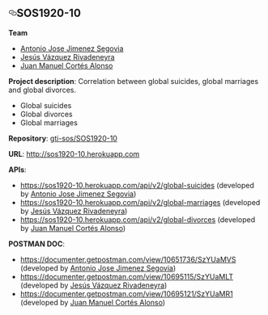 <html>
	<head>
		<body>
			
<h2><a id="user-content-sos1920-10" class="anchor" aria-hidden="true" href="#sos1920-10"><svg class="octicon octicon-link" viewBox="0 0 16 16" version="1.1" width="16" height="16" aria-hidden="true"><path fill-rule="evenodd" d="M4 9h1v1H4c-1.5 0-3-1.69-3-3.5S2.55 3 4 3h4c1.45 0 3 1.69 3 3.5 0 1.41-.91 2.72-2 3.25V8.59c.58-.45 1-1.27 1-2.09C10 5.22 8.98 4 8 4H4c-.98 0-2 1.22-2 2.5S3 9 4 9zm9-3h-1v1h1c1 0 2 1.22 2 2.5S13.98 12 13 12H9c-.98 0-2-1.22-2-2.5 0-.83.42-1.64 1-2.09V6.25c-1.09.53-2 1.84-2 3.25C6 11.31 7.55 13 9 13h4c1.45 0 3-1.69 3-3.5S14.5 6 13 6z"></path></svg></a>SOS1920-10</h2>

<p><strong>Team</strong></p>
<ul>
<li><a href="https://github.com/nonospe">Antonio Jose Jimenez Segovia</a></li>
<li><a href="https://github.com/rivadeneyraj">Jesús Vázquez Rivadeneyra</a></li>
<li><a href="https://github.com/juanmacortes9">Juan Manuel Cortés Alonso</a></li>
</ul>
</li>

<p><strong>Project description</strong>: Correlation between global suicides, global marriages and global divorces.</p>
<ul>
<li>Global suicides</li>
<li>Global divorces</li>
<li>Global marriages</li>
</ul>

<p><strong>Repository</strong>: <a href="https://github.com/gti-sos/SOS1920-10">gti-sos/SOS1920-10</a></p>


<p><strong>URL</strong>: <a href="http://sos1920-10.herokuapp.com" rel="nofollow">http://sos1920-10.herokuapp.com</a></p>
<p><strong>APIs</strong>:</p>
<ul>
<li><a href="https://sos1920-10.herokuapp.com/api/v2/global-suicides" rel="nofollow">https://sos1920-10.herokuapp.com/api/v2/global-suicides</a> (developed by <a href="https://github.com/nonospe">Antonio Jose Jimenez Segovia</a>)</li>
<li><a href="https://sos1920-10.herokuapp.com/api/v2/global-marriages" rel="nofollow">https://sos1920-10.herokuapp.com/api/v2/global-marriages</a> (developed by <a href="https://github.com/rivadeneyraj">Jesús Vázquez Rivadeneyra</a>)</li>
<li><a href="https://sos1920-10.herokuapp.com/api/v2/global-divorces" rel="nofollow">https://sos1920-10.herokuapp.com/api/v2/global-divorces</a> (developed by <a href="https://github.com/juanmacortes9">Juan Manuel Cortés Alonso</a>)</li>
</ul>

<p><strong>POSTMAN DOC</strong>:</p>
<ul>
<li><a href="https://documenter.getpostman.com/view/10651736/SzYUaMVS" rel="nofollow">https://documenter.getpostman.com/view/10651736/SzYUaMVS</a> (developed by <a href="https://github.com/nonospe">Antonio Jose Jimenez Segovia</a>)</li>
<li><a href="https://documenter.getpostman.com/view/10695115/SzYUaMLT" rel="nofollow">https://documenter.getpostman.com/view/10695115/SzYUaMLT</a> (developed by <a href="https://github.com/rivadeneyraj">Jesús Vázquez Rivadeneyra</a>)</li>
<li><a href="https://documenter.getpostman.com/view/10695121/SzYUaMR1" rel="nofollow">https://documenter.getpostman.com/view/10695121/SzYUaMR1</a> (developed by <a href="https://github.com/juanmacortes9">Juan Manuel Cortés Alonso</a>)</li>
		
		
		
		
</ul>
		</body>
	</head>
</html>